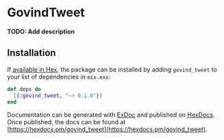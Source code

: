 # GovindTweet

**TODO: Add description**

## Installation

If [available in Hex](https://hex.pm/docs/publish), the package can be installed
by adding `govind_tweet` to your list of dependencies in `mix.exs`:

```elixir
def deps do
  [{:govind_tweet, "~> 0.1.0"}]
end
```

Documentation can be generated with [ExDoc](https://github.com/elixir-lang/ex_doc)
and published on [HexDocs](https://hexdocs.pm). Once published, the docs can
be found at [https://hexdocs.pm/govind_tweet](https://hexdocs.pm/govind_tweet).

